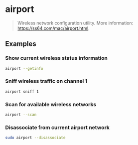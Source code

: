# airport

> Wireless network configuration utility. More information: <https://ss64.com/mac/airport.html>.

## Examples

### Show current wireless status information

```bash
airport --getinfo
```

### Sniff wireless traffic on channel 1

```bash
airport sniff 1
```

### Scan for available wireless networks

```bash
airport --scan
```

### Disassociate from current airport network

```bash
sudo airport --disassociate
```
